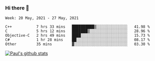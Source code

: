 ### Hi there 👋

<!--
**wuyongf/wuyongf** is a ✨ _special_ ✨ repository because its `README.md` (this file) appears on your GitHub profile.

Here are some ideas to get you started:

- 🔭 I’m currently working on ...
- 🌱 I’m currently learning ...
- 👯 I’m looking to collaborate on ...
- 🤔 I’m looking for help with ...
- 💬 Ask me about ...
- 📫 How to reach me: ...
- 😄 Pronouns: ...
- ⚡ Fun fact: ...
-->

<!--START_SECTION:waka-->
```text
Week: 20 May, 2021 - 27 May, 2021

C++           7 hrs 33 mins   ██████████▒░░░░░░░░░░░░░░   41.98 % 
C             5 hrs 12 mins   ███████▒░░░░░░░░░░░░░░░░░   28.96 % 
Objective-C   2 hrs 49 mins   ████░░░░░░░░░░░░░░░░░░░░░   15.73 % 
C#            1 hr 28 mins    ██░░░░░░░░░░░░░░░░░░░░░░░   08.17 % 
Other         35 mins         ▓░░░░░░░░░░░░░░░░░░░░░░░░   03.30 % 
```
<!--END_SECTION:waka-->

[![Paul's github stats](https://github-readme-stats.vercel.app/api?username=wuyongf&theme=onedark&show_icons=true)](https://github.com/anuraghazra/github-readme-stats)
